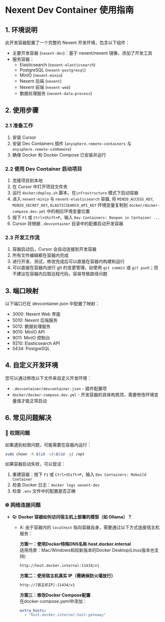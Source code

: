 # Nexent Dev Container 使用指南

## 1. 环境说明

此开发容器配置了一个完整的 Nexent 开发环境，包含以下组件：

- 主要开发容器 (`nexent-dev`)：基于 nexent/nexent 镜像，添加了开发工具
- 服务容器：
  - Elasticsearch (`nexent-elasticsearch`)
  - PostgreSQL (`nexent-postgresql`)
  - MinIO (`nexent-minio`)
  - Nexent 后端 (`nexent`)
  - Nexent 前端 (`nexent-web`)
  - 数据处理服务 (`nexent-data-process`)

## 2. 使用步骤

### 2.1 准备工作

1. 安装 Cursor
02. 安装 Dev Containers 插件 (`anysphere.remote-containers` 与 `anysphere.remote-sshRemote`)
3. 确保 Docker 和 Docker Compose 已安装并运行

### 2.2 使用 Dev Container 启动项目

1. 克隆项目到本地
2. 在 Cursor 中打开项目文件夹
3. 运行 `docker/deploy.sh` 脚本，在`infrastructure` 模式下启动容器
4. 进入 `nexent-minio` 与 `nexent-elasticsearch` 容器, 将 `MINIO_ACCESS_KEY`, `MINIO_SECRET_KEY`, `ELASTICSEARCH_API_KEY` 环境变量复制到 `docker/docker-compose.dev.yml` 中的相应环境变量位置
5. 按下 `F1` 或 `Ctrl+Shift+P`，输入 `Dev Containers: Reopen in Container ...`
6. Cursor 将根据 `.devcontainer` 目录中的配置启动开发容器

### 2.3 开发工作流

1. 容器启动后，Cursor 会自动连接到开发容器
2. 所有文件编辑都在容器内完成
3. 进行开发、测试，修改完成后可以直接在容器内构建和运行
4. 可以直接在容器内进行 git 的变更管理，如使用 `git commit` 或 `git push`；但不建议在容器内拉取远程代码，容易导致路径问题

## 3. 端口映射

以下端口已在 devcontainer.json 中配置了映射：

- 3000: Nexent Web 界面
- 5010: Nexent 后端服务
- 5012: 数据处理服务
- 9010: MinIO API
- 9011: MinIO 控制台
- 9210: Elasticsearch API
- 5434: PostgreSQL

## 4. 自定义开发环境

您可以通过修改以下文件来自定义开发环境：

- `.devcontainer/devcontainer.json` - 插件配置项
- `docker/docker-compose.dev.yml` - 开发容器的具体构筑项，需要修改环境变量值才能正常启动

## 6. 常见问题解决

### 🔐 权限问题
如果遇到权限问题，可能需要在容器内运行：

```bash
sudo chown -R $(id -u):$(id -g) /opt
```

如果容器启动失败，可以尝试：

1. 重建容器：按下 `F1` 或 `Ctrl+Shift+P`，输入 `Dev Containers: Rebuild Container`
2. 检查 Docker 日志：`docker logs nexent-dev`
3. 检查 `.env` 文件中的配置是否正确

### 🌐 网络连接问题
- **Q: Docker 容器如何访问宿主机上部署的模型（如 Ollama）？**
  - A: 由于容器内的 `localhost` 指向容器自身，需要通过以下方式连接宿主机服务：
  
    **方案一：使用Docker特殊DNS名称 host.docker.internal**  
    适用场景：Mac/Windows和较新版本的Docker Desktop(Linux版本也支持)  
      ```bash
      http://host.docker.internal:11434/v1
      ```
    **方案二：使用宿主机真实 IP（需确保防火墙放行）**
    ```bash
    http://[宿主机IP]:11434/v1
    ```
    **方案三：修改Docker Compose配置**  
    在docker-compose.yaml中添加：
    ```yaml
    extra_hosts:
      - "host.docker.internal:host-gateway"
    ```
